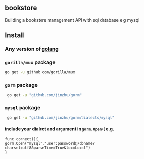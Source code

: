 ## bookstore
Building a bookstore management API with sql database e.g mysql
## Install
### Any version of [golang](https://go.dev/dl/)
### `gorilla/mux` package
```sh
go get -u github.com/gorilla/mux
```
### `gorm` package
```sh
 go get -u "github.com/jinzhu/gorm"
```
### `mysql` package
```sh
 go get -u "github.com/jinzhu/gorm/dialects/mysql"
```

#### include your dialect and argument in  `gorm.Open()`e.g.
```
func connect(){
gorm.Open("mysql","user:password@/dbname?charset=utf8&parseTime=True&loc=Local")
}
```